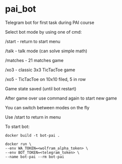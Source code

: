 # pai_bot
Telegram bot for first task during PAI course

Select bot mode by using one of cmd:

/start   - return to start menu

/talk    - talk mode (can solve simple math) 

/matches - 21 matches game

/xo3     - classic 3x3 TicTacToe game

/xo5     - TicTacToe on 10x10 filed, 5 in row

Game state saved (until bot restart)

After game over use command again to start new game

You can switch between modes on the fly

Use /start to return in menu


To start bot:
```
docker build -t bot-pai .

docker run \
--env WA_TOKEN=<wolfram_alpha_token> \ 
--env BOT_TOKEN=<telegram_token> \
--name bot-pai --rm bot-pai
```

